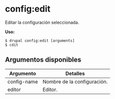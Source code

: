 # config:edit
Editar la configuración seleccionada.

**Uso:**
```
$ drupal config:edit [arguments]
$ cdit  
```

## Argumentos disponibles
Argumento | Detalles
---------|-------------
config-name | Nombre de la configuración.
editor | Editor.

